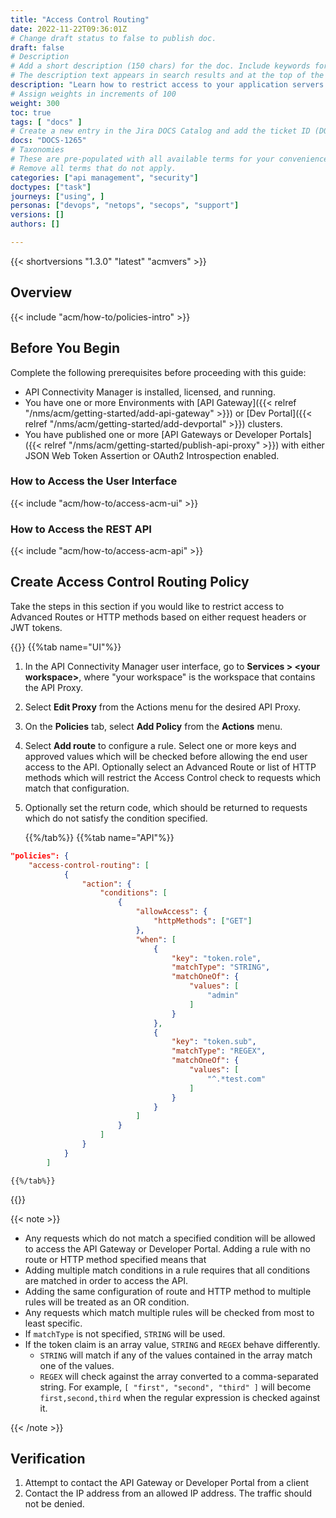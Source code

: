 ```yaml
---
title: "Access Control Routing"
date: 2022-11-22T09:36:01Z
# Change draft status to false to publish doc.
draft: false
# Description
# Add a short description (150 chars) for the doc. Include keywords for SEO. 
# The description text appears in search results and at the top of the doc.
description: "Learn how to restrict access to your application servers based on JWT claims or header values."
# Assign weights in increments of 100
weight: 300
toc: true
tags: [ "docs" ]
# Create a new entry in the Jira DOCS Catalog and add the ticket ID (DOCS-<number>) below
docs: "DOCS-1265"
# Taxonomies
# These are pre-populated with all available terms for your convenience.
# Remove all terms that do not apply.
categories: ["api management", "security"]
doctypes: ["task"]
journeys: ["using", ]
personas: ["devops", "netops", "secops", "support"]
versions: []
authors: []

---
```


{{< shortversions "1.3.0" "latest" "acmvers" >}}

## Overview

{{< include "acm/how-to/policies-intro" >}}

## Before You Begin

Complete the following prerequisites before proceeding with this guide:

- API Connectivity Manager is installed, licensed, and running.
- You have one or more Environments with [API Gateway]({{< relref "/nms/acm/getting-started/add-api-gateway" >}}) or [Dev Portal]({{< relref "/nms/acm/getting-started/add-devportal" >}}) clusters.
- You have published one or more [API Gateways or Developer Portals]({{< relref "/nms/acm/getting-started/publish-api-proxy" >}}) with either JSON Web Token Assertion or OAuth2 Introspection enabled.

### How to Access the User Interface

{{< include "acm/how-to/access-acm-ui" >}}

### How to Access the REST API

{{< include "acm/how-to/access-acm-api" >}}

## Create Access Control Routing Policy

Take the steps in this section if you would like to restrict access to Advanced Routes or HTTP methods based on either request headers or JWT tokens.

{{<tabs name="add_tls_listener">}}
    {{%tab name="UI"%}}

1. In the API Connectivity Manager user interface, go to **Services > \<your workspace\>**, where "your workspace" is the workspace that contains the API Proxy.
1. Select **Edit Proxy** from the Actions menu for the desired API Proxy.
1. On the **Policies** tab, select **Add Policy** from the **Actions** menu.
1. Select **Add route** to configure a rule. Select one or more keys and approved values which will be checked before allowing the end user access to the API. Optionally select an Advanced Route or list of HTTP methods which will restrict the Access Control check to requests which match that configuration.
1. Optionally set the return code, which should be returned to requests which do not satisfy the condition specified.


    {{%/tab%}}
    {{%tab name="API"%}}

```json
"policies": {
    "access-control-routing": [
            {
                "action": {
                    "conditions": [
                        {
                            "allowAccess": {
                                "httpMethods": ["GET"]
                            },
                            "when": [
                                {
                                    "key": "token.role",
                                    "matchType": "STRING",
                                    "matchOneOf": {
                                        "values": [
                                            "admin"
                                        ]
                                    }
                                },
                                {
                                    "key": "token.sub",
                                    "matchType": "REGEX",
                                    "matchOneOf": {
                                        "values": [
                                            "^.*test.com"
                                        ]
                                    }
                                }
                            ]
                        }
                    ]
                }
            }
        ]
```
    {{%/tab%}}
{{</tabs>}}

{{< note >}} 
- Any requests which do not match a specified condition will be allowed to access the API Gateway or Developer Portal. Adding a rule with no route or HTTP method specified means that
- Adding multiple match conditions in a rule requires that all conditions are matched in order to access the API.
- Adding the same configuration of route and HTTP method to multiple rules will be treated as an OR condition.
- Any requests which match multiple rules will be checked from most to least specific.
- If `matchType` is not specified, `STRING` will be used.
- If the token claim is an array value, `STRING` and `REGEX` behave differently.
  - `STRING` will match if any of the values contained in the array match one of the values.
  - `REGEX` will check against the array converted to a comma-separated string. For example, `[ "first", "second", "third" ]` will become `first,second,third` when the regular expression is checked against it.

{{< /note >}}

## Verification

1. Attempt to contact the API Gateway or Developer Portal from a client
1. Contact the IP address from an allowed IP address. The traffic should not be denied.


